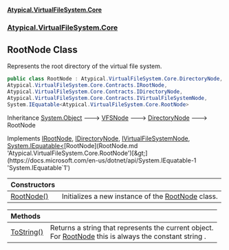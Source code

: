 #### [Atypical.VirtualFileSystem.Core](VirtualFileSystem.md 'VirtualFileSystem')
### [Atypical.VirtualFileSystem.Core](VirtualFileSystem.md#Atypical.VirtualFileSystem.Core 'Atypical.VirtualFileSystem.Core')

## RootNode Class

Represents the root directory of the virtual file system.

```csharp
public class RootNode : Atypical.VirtualFileSystem.Core.DirectoryNode,
Atypical.VirtualFileSystem.Core.Contracts.IRootNode,
Atypical.VirtualFileSystem.Core.Contracts.IDirectoryNode,
Atypical.VirtualFileSystem.Core.Contracts.IVirtualFileSystemNode,
System.IEquatable<Atypical.VirtualFileSystem.Core.RootNode>
```

Inheritance [System.Object](https://docs.microsoft.com/en-us/dotnet/api/System.Object 'System.Object') &#129106; [VFSNode](VFSNode.md 'Atypical.VirtualFileSystem.Core.Abstractions.VFSNode') &#129106; [DirectoryNode](DirectoryNode.md 'Atypical.VirtualFileSystem.Core.DirectoryNode') &#129106; RootNode

Implements [IRootNode](IRootNode.md 'Atypical.VirtualFileSystem.Core.Contracts.IRootNode'), [IDirectoryNode](IDirectoryNode.md 'Atypical.VirtualFileSystem.Core.Contracts.IDirectoryNode'), [IVirtualFileSystemNode](IVirtualFileSystemNode.md 'Atypical.VirtualFileSystem.Core.Contracts.IVirtualFileSystemNode'), [System.IEquatable&lt;](https://docs.microsoft.com/en-us/dotnet/api/System.IEquatable-1 'System.IEquatable`1')[RootNode](RootNode.md 'Atypical.VirtualFileSystem.Core.RootNode')[&gt;](https://docs.microsoft.com/en-us/dotnet/api/System.IEquatable-1 'System.IEquatable`1')

| Constructors | |
| :--- | :--- |
| [RootNode()](RootNode.RootNode().md 'Atypical.VirtualFileSystem.Core.RootNode.RootNode()') | Initializes a new instance of the [RootNode](RootNode.md 'Atypical.VirtualFileSystem.Core.RootNode') class. |

| Methods | |
| :--- | :--- |
| [ToString()](RootNode.ToString().md 'Atypical.VirtualFileSystem.Core.RootNode.ToString()') | Returns a string that represents the current object.<br/>For [RootNode](RootNode.md 'Atypical.VirtualFileSystem.Core.RootNode') this is always the constant string <cref see="ROOT_PATH"/>. |
